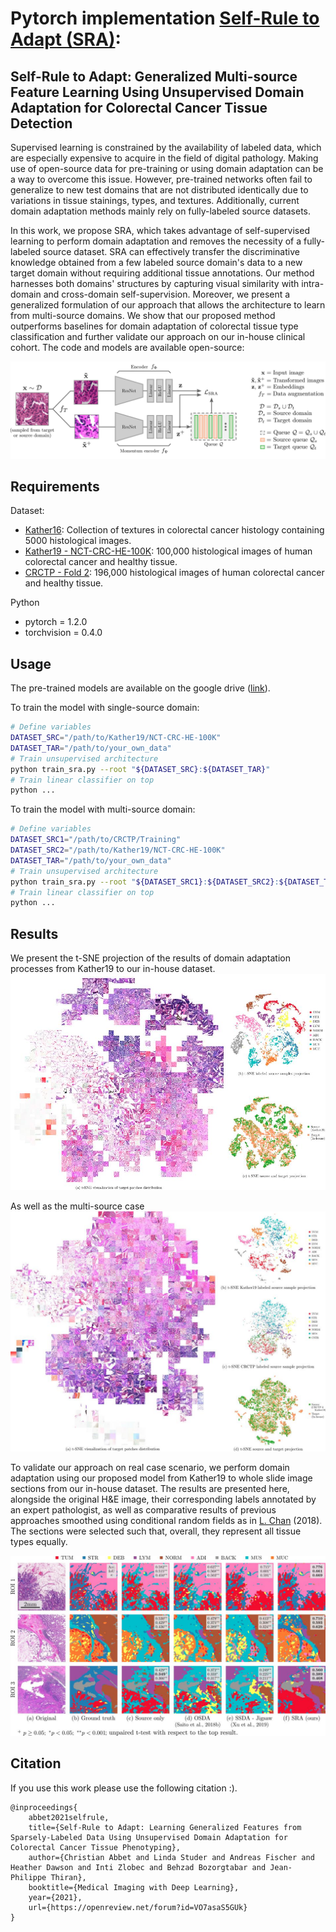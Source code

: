 # Pytorch implementation [Self-Rule to Adapt (SRA)](https://openreview.net/forum?id=VO7asaS5GUk):
## Self-Rule to Adapt: Generalized Multi-source Feature Learning Using Unsupervised Domain Adaptation for Colorectal Cancer Tissue Detection

Supervised learning is constrained by the availability of labeled data, which are especially expensive to acquire in 
the field of digital pathology. Making use of open-source data for pre-training or using domain adaptation can be a 
way to overcome this issue. However, pre-trained networks often fail to generalize to new test domains that are not 
distributed identically due to variations in tissue stainings, types, and textures. Additionally, current domain 
adaptation methods mainly rely on fully-labeled source datasets.

In this work, we propose SRA, which takes advantage of self-supervised learning to perform domain adaptation and 
removes the necessity of a fully-labeled source dataset. SRA can effectively transfer the discriminative knowledge 
obtained from a few labeled source domain's data to a new target domain without requiring additional tissue annotations. 
Our method harnesses both domains' structures by capturing visual similarity with intra-domain and cross-domain 
self-supervision. Moreover, we present a generalized formulation of our approach that allows the architecture to learn 
from multi-source domains. We show that our proposed method outperforms baselines for domain adaptation of colorectal 
tissue type classification and further validate our approach on our in-house clinical cohort. The code and models are 
available open-source:

![Segmentation result](figs/pipeline.jpeg)

## Requirements
 
Dataset:
* [Kather16](https://zenodo.org/record/53169): Collection of textures in colorectal cancer 
histology containing 5000 histological images.
* [Kather19 - NCT-CRC-HE-100K](https://zenodo.org/record/1214456): 100,000 histological images of human colorectal cancer 
and healthy tissue.
* [CRCTP - Fold 2](https://warwick.ac.uk/fac/cross_fac/tia/data/crc-tp): 196,000 histological images of human colorectal cancer 
and healthy tissue.

Python
* pytorch = 1.2.0
* torchvision = 0.4.0


## Usage
The pre-trained models are available on the google
drive ([link](https://drive.google.com/drive/folders/1_4qa2JJPqMvEq6FgoTnmzkvPVgzQWma7?usp=sharing)). 

To train the model with single-source domain:
```bash
# Define variables
DATASET_SRC="/path/to/Kather19/NCT-CRC-HE-100K"
DATASET_TAR="/path/to/your_own_data"
# Train unsupervised architecture
python train_sra.py --root "${DATASET_SRC}:${DATASET_TAR}"
# Train linear classifier on top
python ...
```


To train the model with multi-source domain:
```bash
# Define variables
DATASET_SRC1="/path/to/CRCTP/Training"
DATASET_SRC2="/path/to/Kather19/NCT-CRC-HE-100K"
DATASET_TAR="/path/to/your_own_data"
# Train unsupervised architecture
python train_sra.py --root "${DATASET_SRC1}:${DATASET_SRC2}:${DATASET_TAR}"
# Train linear classifier on top
python ...
```

## Results

We present the t-SNE projection of the results of domain adaptation processes from Kather19 
to our in-house dataset.
![Kather19 to inhouse](figs/k19_inhouse_tsne.jpeg)

As well as the multi-source case
![CRCTP_Kather19 to inhouse](figs/crctp_k19_inhouse_tsne.jpeg)


To validate our approach on real case scenario, we perform domain adaptation using our 
proposed model from Kather19 to whole slide image 
sections from our in-house dataset. The results are presented here, alongside the original 
H&E image, their corresponding labels annotated by an expert pathologist, as well as 
comparative results of previous approaches smoothed using conditional random fields as 
in [L. Chan](https://github.com/lyndonchan/hsn_v1) (2018). The sections were selected such that, 
overall, they represent all tissue types equally.

![Segmentation result](figs/roi_wsi.jpeg)

## Citation

If you use this work please use the following citation :).

```text
@inproceedings{
	abbet2021selfrule,
	title={Self-Rule to Adapt: Learning Generalized Features from Sparsely-Labeled Data Using Unsupervised Domain Adaptation for Colorectal Cancer Tissue Phenotyping},
	author={Christian Abbet and Linda Studer and Andreas Fischer and Heather Dawson and Inti Zlobec and Behzad Bozorgtabar and Jean-Philippe Thiran},
	booktitle={Medical Imaging with Deep Learning},
	year={2021},
	url={https://openreview.net/forum?id=VO7asaS5GUk}
}
```

